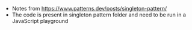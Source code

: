 - Notes from https://www.patterns.dev/posts/singleton-pattern/
- The code is present in singleton pattern folder and need to be run in a JavaScript playground
